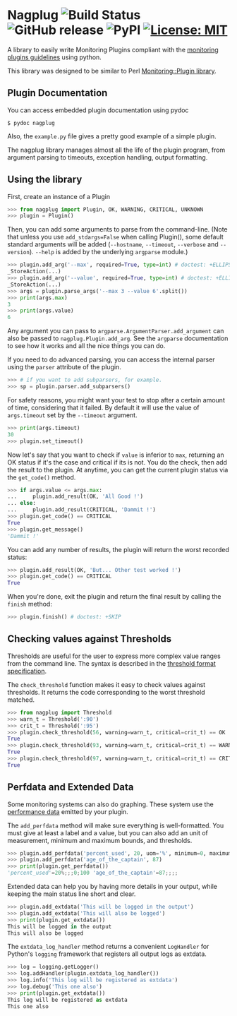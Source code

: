 Nagplug ![Build Status](https://img.shields.io/travis/nlm/nagplug.svg) ![GitHub release](https://img.shields.io/github/release/nlm/nagplug.svg) ![PyPI](https://img.shields.io/pypi/v/nagplug.svg) [![License: MIT](https://img.shields.io/github/license/nlm/parseable.svg)](https://opensource.org/licenses/MIT)
=======

A library to easily write Monitoring Plugins compliant with the
[monitoring plugins guidelines](https://www.monitoring-plugins.org/doc/guidelines.html)
using python.

This library was designed to be similar to Perl
[Monitoring::Plugin library](http://search.cpan.org/~nierlein/Monitoring-Plugin-0.39/lib/Monitoring/Plugin.pm).

Plugin Documentation
--------------------

You can access embedded plugin documentation using pydoc

    $ pydoc nagplug

Also, the `example.py` file gives a pretty good example of a simple plugin.

The nagplug library manages almost all the life of the plugin program,
from argument parsing to timeouts, exception handling, output formatting.

Using the library
-----------------

First, create an instance of a Plugin

```python
>>> from nagplug import Plugin, OK, WARNING, CRITICAL, UNKNOWN
>>> plugin = Plugin()

```

Then, you can add some arguments to parse from the command-line.
(Note that unless you use `add_stdargs=False` when calling Plugin(),
some default standard arguments will be added
(`--hostname`, `--timeout`, `--verbose` and `--version`).
`--help` is added by the underlying `argparse` module.)

```python
>>> plugin.add_arg('--max', required=True, type=int) # doctest: +ELLIPSIS
_StoreAction(...)
>>> plugin.add_arg('--value', required=True, type=int) # doctest: +ELLIPSIS
_StoreAction(...)
>>> args = plugin.parse_args('--max 3 --value 6'.split())
>>> print(args.max)
3
>>> print(args.value)
6

```

Any argument you can pass to `argparse.ArgumentParser.add_argument` can also
be passed to `nagplug.Plugin.add_arg`. See the `argparse` documentation to
see how it works and all the nice things you can do.

If you need to do advanced parsing, you can access the internal parser
using the `parser` attribute of the plugin.

```python
>>> # if you want to add subparsers, for example.
>>> sp = plugin.parser.add_subparsers()

```

For safety reasons, you might want your test to stop after a certain amount
of time, considering that it failed. By default it will use the value of
`args.timeout` set by the `--timeout` argument.

```python
>>> print(args.timeout)
30
>>> plugin.set_timeout()

```

Now let's say that you want to check if `value` is inferior to `max`,
returning an OK status if it's the case and critical if its is not.
You do the check, then add the result to the plugin.
At anytime, you can get the current plugin status via the `get_code()` method.

```python
>>> if args.value <= args.max:
...     plugin.add_result(OK, 'All Good !')
... else:
...     plugin.add_result(CRITICAL, 'Dammit !')
>>> plugin.get_code() == CRITICAL
True
>>> plugin.get_message()
'Dammit !'

```

You can add any number of results, the plugin will return the worst
recorded status:

```python
>>> plugin.add_result(OK, 'But... Other test worked !')
>>> plugin.get_code() == CRITICAL
True

```

When you're done, exit the plugin and return the final result
by calling the `finish` method:

```python
>>> plugin.finish() # doctest: +SKIP

```

Checking values against Thresholds
----------------------------------

Thresholds are useful for the user to express more complex value ranges
from the command line. The syntax is described in the
[threshold format specification](https://www.monitoring-plugins.org/doc/guidelines.html#THRESHOLDFORMAT).

The `check_threshold` function makes it easy to check values against thresholds.
It returns the code corresponding to the worst threshold matched.

```python
>>> from nagplug import Threshold
>>> warn_t = Threshold(':90')
>>> crit_t = Threshold(':95')
>>> plugin.check_threshold(56, warning=warn_t, critical=crit_t) == OK
True
>>> plugin.check_threshold(93, warning=warn_t, critical=crit_t) == WARNING
True
>>> plugin.check_threshold(97, warning=warn_t, critical=crit_t) == CRITICAL
True

```

Perfdata and Extended Data
--------------------------

Some monitoring systems can also do graphing.
These system use the
[performance data](https://www.monitoring-plugins.org/doc/guidelines.html#AEN201)
emitted by your plugin.

The `add_perfdata` method will make sure everything is well-formatted.
You must give at least a label and a value, but you can also add an
unit of measurement, minimum and maximum bounds, and thresholds.

```python
>>> plugin.add_perfdata('percent_used', 20, uom='%', minimum=0, maximum=100)
>>> plugin.add_perfdata('age_of_the_captain', 87)
>>> print(plugin.get_perfdata())
'percent_used'=20%;;;0;100 'age_of_the_captain'=87;;;;

```

Extended data can help you by having more details in your output,
while keeping the main status line short and clear.

```python
>>> plugin.add_extdata('This will be logged in the output')
>>> plugin.add_extdata('This will also be logged')
>>> print(plugin.get_extdata())
This will be logged in the output
This will also be logged

```

The `extdata_log_handler` method returns a convenient `LogHandler` for
Python's `logging` framework that registers all output logs as extdata.

```python
>>> log = logging.getLogger()
>>> log.addHandler(plugin.extdata_log_handler())
>>> log.info('This log will be registered as extdata')
>>> log.debug('This one also')
>>> print(plugin.get_extdata())
This log will be registered as extdata
This one also
```
